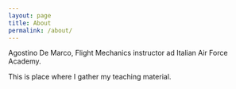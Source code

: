 ```yaml
---
layout: page
title: About
permalink: /about/
---
```

Agostino De Marco, Flight Mechanics instructor ad Italian Air Force Academy.

This is place where I gather my teaching material.